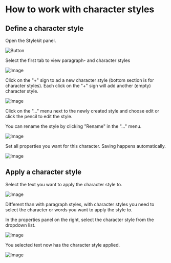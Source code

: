 # How to work with character styles

## Define a character style

Open the Stylekit panel.

![Button](https://chilipublishdocs.imgix.net/GraFx_studio/how_to/ps_1.png)

Select the first tab to view paragraph- and character styles

![Image](https://chilipublishdocs.imgix.net/GraFx_studio/how_to/ps_2.png)

Click on the "+" sign to ad a new character style (bottom section is for character styles).
Each click on the "+" sign will add another (empty) character style.

![Image](https://chilipublishdocs.imgix.net/GraFx_studio/how_to/ps_7.png)

Click on the "..." menu next to the newly created style and choose edit or click the pencil to edit the style.

You can rename the style by clicking "Rename" in the "..." menu.

![Image](https://chilipublishdocs.imgix.net/GraFx_studio/how_to/ps_8.png)

Set all properties you want for this character. Saving happens automatically.

![Image](https://chilipublishdocs.imgix.net/GraFx_studio/how_to/ps_10.png)

## Apply a character style

Select the text you want to apply the character style to.

![Image](https://chilipublishdocs.imgix.net/GraFx_studio/how_to/ps_11.png)

DIfferent than with paragraph styles, with character styles you need to select the character or words you want to apply the style to.

In the properties panel on the right, select the character style from the dropdown list.

![Image](https://chilipublishdocs.imgix.net/GraFx_studio/how_to/ps_12.png)

You selected text now has the character style applied.

![Image](https://chilipublishdocs.imgix.net/GraFx_studio/how_to/ps_13.png)